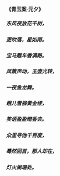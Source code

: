 #### 《青玉案·元夕》

##### 东风夜放花千树，
##### 更吹落，星如雨。
##### 宝马雕车香满路。
##### 凤箫声动，玉壶光转，
##### 一夜鱼龙舞。
##### 蛾儿雪柳黄金缕，
##### 笑语盈盈暗香去。
##### 众里寻他千百度，
##### 蓦然回首，那人却在，
##### 灯火阑珊处。
